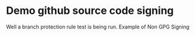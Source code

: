 # Demo github source code signing

Well a branch protection rule test is being run. Example of Non GPG Signing